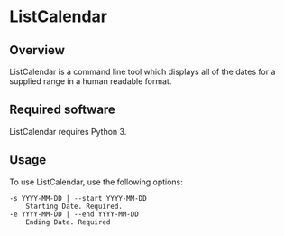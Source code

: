 # ListCalendar

## Overview

ListCalendar is a command line tool which displays all of the dates for a supplied range in a human readable format.

## Required software

ListCalendar requires Python 3.

## Usage

To use ListCalendar, use the following options:

    -s YYYY-MM-DD | --start YYYY-MM-DD
        Starting Date. Required.
    -e YYYY-MM-DD | --end YYYY-MM-DD
        Ending Date. Required

